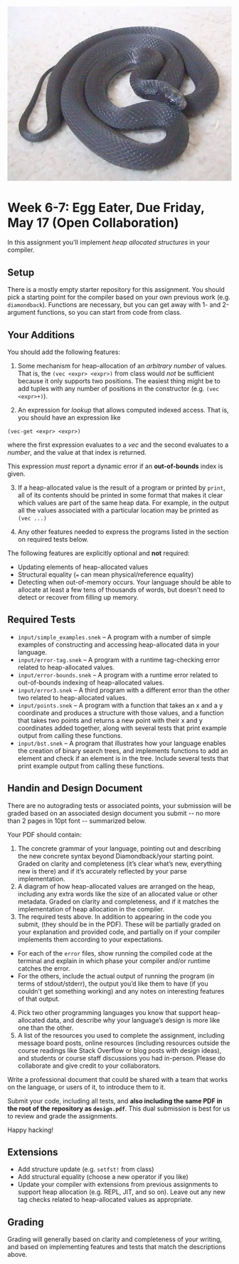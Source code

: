 ![egg-eater](./egg-eater.jpg)

# Week 6-7: Egg Eater, Due Friday, May 17 (Open Collaboration)

In this assignment you'll implement _heap allocated structures_ in your
compiler.

## Setup

There is a mostly empty starter repository for this assignment.
You should pick a starting point for the compiler based on your
own previous work (e.g. `diamondback`). Functions are necessary,
but you can get away with 1- and 2-argument functions, so you
can start from code from class.

## Your Additions

You should add the following features:

1. Some mechanism for heap-allocation of an _arbitrary number_ of values. That
is, the `(vec <expr> <expr>)` from class would _not_ be sufficient because it
only supports two positions. The easiest thing might be to add tuples with any
number of positions in the constructor (e.g. `(vec <expr>+)`).

2. An expression for _lookup_ that allows computed indexed access. That is, you
should have an expression like

  ```
  (vec-get <expr> <expr>)
  ```

  where the first expression evaluates to a _vec_ and the second
  evaluates to a _number_, and the value at that index is returned.

  This expression _must_ report a dynamic error if an **out-of-bounds**
  index is given.

3. If a heap-allocated value is the result of a program or printed by `print`,
all of its contents should be printed in some format that makes it clear which
values are part of the same heap data. For example, in the output all the
values associated with a particular location may be printed as `(vec ...)`

4. Any other features needed to express the programs listed in the section on
required tests below.

The following features are explicitly optional and **not** required:

- Updating elements of heap-allocated values
- Structural equality (`=` can mean physical/reference equality)
- Detecting when out-of-memory occurs. Your language should be able to allocate
  at least a few tens of thousands of words, but doesn't need to detect or
  recover from filling up memory.

## Required Tests

- `input/simple_examples.snek` – A program with a number of simple examples of
  constructing and accessing heap-allocated data in your language.
- `input/error-tag.snek` – A program with a runtime tag-checking error related
  to heap-allocated values.
- `input/error-bounds.snek` – A  program with a runtime error related to
  out-of-bounds indexing of heap-allocated values.
- `input/error3.snek` – A third program with a different error than the other
  two related to heap-allocated values.
- `input/points.snek` – A program with a function that takes an x and a y
  coordinate and produces a structure with those values, and a function that
  takes two points and returns a new point with their x and y coordinates added
  together, along with several tests that print example output from calling
  these functions.
- `input/bst.snek` – A program that illustrates how your language enables the
  creation of binary search trees, and implements functions to add an element
  and check if an element is in the tree. Include several tests that print
  example output from calling these functions.


## Handin and Design Document

There are no autograding tests or associated points, your submission will be
graded based on an associated design document you submit -- no more than 2 pages
in 10pt font -- summarized below.

Your PDF should contain:

1. The concrete grammar of your language, pointing out and describing the new
  concrete syntax beyond Diamondback/your starting point.  Graded on clarity
  and completeness (it’s clear what’s new, everything new is there) and if
  it’s accurately reflected by your parse implementation.
2. A diagram of how heap-allocated values are arranged on the heap, including
  any extra words like the size of an allocated value or other metadata. Graded
  on clarity and completeness, and if it matches the implementation of heap
  allocation in the compiler.
3. The required tests above. In addition to appearing in the code you submit,
  (they should be in the PDF). These will be partially graded on your
  explanation and provided code, and partially on if your compiler implements
  them according to your expectations.
  - For each of the `error` files, show running the compiled code at the
    terminal and explain in which phase your compiler and/or runtime catches
    the error.
  - For the others, include the actual output of running the program (in terms
    of stdout/stderr), the output you’d like them to have (if you couldn't get
    something working) and any notes on interesting features of that output.
4. Pick two other programming languages you know that support heap-allocated
   data, and describe why your language’s design is more like one than the
   other.
5. A list of the resources you used to complete the assignment, including
  message board posts, online resources (including resources outside the course
  readings like Stack Overflow or blog posts with design ideas), and students
  or course staff discussions you had in-person. Please do collaborate and give
  credit to your collaborators.

Write a professional document that could be shared with a team that works on
the language, or users of it, to introduce them to it.

Submit your code, including all tests, and **also including the same PDF in the root of the
repository as `design.pdf`**. This dual submission is best for us to review and grade the assignments.

Happy hacking!

## Extensions

- Add structure update (e.g. `setfst!` from class)
- Add structural equality (choose a new operator if you like)
- Update your compiler with extensions from previous assignments to support
  heap allocation (e.g. REPL, JIT, and so on). Leave out any new tag checks
  related to heap-allocated values as appropriate.

## Grading

Grading will generally based on clarity and completeness of your writing, and
based on implementing features and tests that match the descriptions above.
